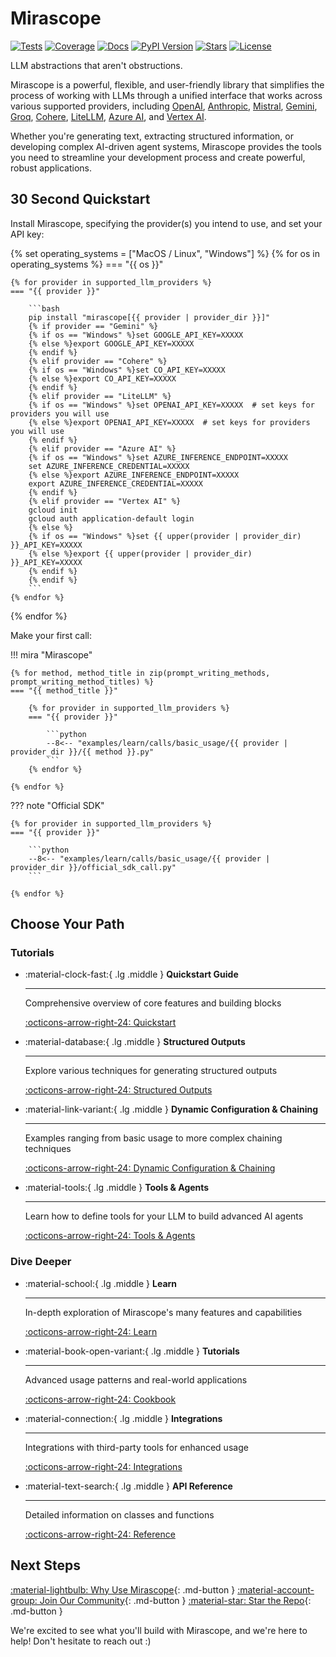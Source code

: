 # Mirascope

<p align="left">
    <a href="https://github.com/Mirascope/mirascope/actions/workflows/tests.yml" target="_blank"><img src="https://github.com/Mirascope/mirascope/actions/workflows/tests.yml/badge.svg?branch=main" alt="Tests"/></a>
    <a href="https://codecov.io/github/Mirascope/mirascope" target="_blank"><img src="https://codecov.io/github/Mirascope/mirascope/graph/badge.svg?token=HAEAWT3KC9" alt="Coverage"/></a>
    <a href="https://docs.mirascope.io/" target="_blank"><img src="https://img.shields.io/badge/docs-available-brightgreen" alt="Docs"/></a>
    <a href="https://pypi.python.org/pypi/mirascope" target="_blank"><img src="https://img.shields.io/pypi/v/mirascope.svg" alt="PyPI Version"/></a>
    <a href="https://pypi.python.org/pypi/mirascope" target="_blank"><img src="https://img.shields.io/pypi/pyversions/mirascope.svg" alt="Stars"/></a>
    <a href="https://github.com/Mirascope/mirascope/blob/dev/LICENSE"><img src="https://img.shields.io/github/license/Mirascope/mirascope.svg" alt="License"/></a>
</p>

LLM abstractions that aren't obstructions.

Mirascope is a powerful, flexible, and user-friendly library that simplifies the process of working with LLMs through a unified interface that works across various supported providers, including [OpenAI](https://openai.com/), [Anthropic](https://www.anthropic.com/), [Mistral](https://mistral.ai/), [Gemini](https://gemini.google.com), [Groq](https://groq.com/), [Cohere](https://cohere.com/), [LiteLLM](https://www.litellm.ai/), [Azure AI](https://azure.microsoft.com/en-us/solutions/ai), and [Vertex AI](https://cloud.google.com/vertex-ai).

Whether you're generating text, extracting structured information, or developing complex AI-driven agent systems, Mirascope provides the tools you need to streamline your development process and create powerful, robust applications.

## 30 Second Quickstart

Install Mirascope, specifying the provider(s) you intend to use, and set your API key:

{% set operating_systems = ["MacOS / Linux", "Windows"] %}
{% for os in operating_systems %}
=== "{{ os }}"

    {% for provider in supported_llm_providers %}
    === "{{ provider }}"

        ```bash
        pip install "mirascope[{{ provider | provider_dir }}]"
        {% if provider == "Gemini" %}
        {% if os == "Windows" %}set GOOGLE_API_KEY=XXXXX
        {% else %}export GOOGLE_API_KEY=XXXXX
        {% endif %}
        {% elif provider == "Cohere" %}
        {% if os == "Windows" %}set CO_API_KEY=XXXXX
        {% else %}export CO_API_KEY=XXXXX
        {% endif %}
        {% elif provider == "LiteLLM" %}
        {% if os == "Windows" %}set OPENAI_API_KEY=XXXXX  # set keys for providers you will use
        {% else %}export OPENAI_API_KEY=XXXXX  # set keys for providers you will use
        {% endif %}
        {% elif provider == "Azure AI" %}
        {% if os == "Windows" %}set AZURE_INFERENCE_ENDPOINT=XXXXX
        set AZURE_INFERENCE_CREDENTIAL=XXXXX
        {% else %}export AZURE_INFERENCE_ENDPOINT=XXXXX
        export AZURE_INFERENCE_CREDENTIAL=XXXXX
        {% endif %}
        {% elif provider == "Vertex AI" %}
        gcloud init
        gcloud auth application-default login
        {% else %}
        {% if os == "Windows" %}set {{ upper(provider | provider_dir) }}_API_KEY=XXXXX
        {% else %}export {{ upper(provider | provider_dir) }}_API_KEY=XXXXX
        {% endif %}
        {% endif %}
        ```
    {% endfor %}
{% endfor %}

Make your first call:

!!! mira "Mirascope"

    {% for method, method_title in zip(prompt_writing_methods, prompt_writing_method_titles) %}
    === "{{ method_title }}"

        {% for provider in supported_llm_providers %}
        === "{{ provider }}"

            ```python
            --8<-- "examples/learn/calls/basic_usage/{{ provider | provider_dir }}/{{ method }}.py"
            ```
        {% endfor %}

    {% endfor %}

??? note "Official SDK"

    {% for provider in supported_llm_providers %}
    === "{{ provider }}"

        ```python
        --8<-- "examples/learn/calls/basic_usage/{{ provider | provider_dir }}/official_sdk_call.py"
        ```

    {% endfor %}

## Choose Your Path

### Tutorials

<div class="grid cards" markdown>

-   :material-clock-fast:{ .lg .middle } __Quickstart Guide__

    ---

    Comprehensive overview of core features and building blocks

    [:octicons-arrow-right-24: Quickstart](./tutorials/getting_started/quickstart.ipynb)

-   :material-database:{ .lg .middle } __Structured Outputs__

    ---

    Explore various techniques for generating structured outputs

    [:octicons-arrow-right-24: Structured Outputs](./tutorials/getting_started/structured_outputs.ipynb)

-   :material-link-variant:{ .lg .middle } __Dynamic Configuration & Chaining__

    ---

    Examples ranging from basic usage to more complex chaining techniques

    [:octicons-arrow-right-24: Dynamic Configuration & Chaining](./tutorials/getting_started/dynamic_configuration_and_chaining.ipynb)

-   :material-tools:{ .lg .middle } __Tools & Agents__

    ---

    Learn how to define tools for your LLM to build advanced AI agents

    [:octicons-arrow-right-24: Tools & Agents](./tutorials/getting_started/tools_and_agents.ipynb)

</div>

### Dive Deeper

<div class="grid cards" markdown>

-   :material-school:{ .lg .middle } __Learn__

    ---

    In-depth exploration of Mirascope's many features and capabilities

    [:octicons-arrow-right-24: Learn](./learn/index.md)

-   :material-book-open-variant:{ .lg .middle } __Tutorials__

    ---

    Advanced usage patterns and real-world applications

    [:octicons-arrow-right-24: Cookbook](./tutorials/more_advanced/text_classification.ipynb)

-   :material-connection:{ .lg .middle } __Integrations__

    ---

    Integrations with third-party tools for enhanced usage

    [:octicons-arrow-right-24: Integrations](./integrations/custom_provider.md)

-   :material-text-search:{ .lg .middle } __API Reference__

    ---

    Detailed information on classes and functions

    [:octicons-arrow-right-24: Reference](./api/core/anthropic/call.md)

</div>

## Next Steps

[:material-lightbulb: Why Use Mirascope](./WHY.md){: .md-button }
[:material-account-group: Join Our Community](https://join.slack.com/t/mirascope-community/shared_invite/zt-2ilqhvmki-FB6LWluInUCkkjYD3oSjNA){: .md-button }
[:material-star: Star the Repo](https://github.com/Mirascope/mirascope){: .md-button }  

We're excited to see what you'll build with Mirascope, and we're here to help! Don't hesitate to reach out :)
